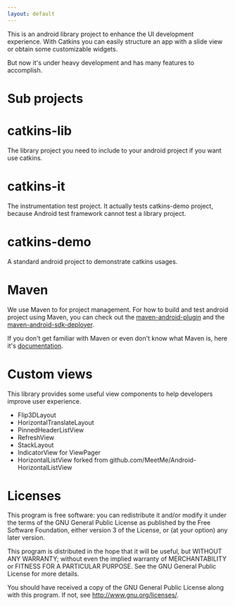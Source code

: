 ```yaml
---
layout: default
---
```

This is an android library project to enhance the UI development experience. With Catkins you can easily structure an
app with a slide view or obtain some customizable widgets.

But now it's under heavy development and has many features to accomplish.


Sub projects
======

catkins-lib
=====

The library project you need to include to your android project if you want use catkins.

catkins-it
=====
The instrumentation test project. It actually tests catkins-demo project, because Android test framework cannot test a
library project.

catkins-demo
=====

A standard android project to demonstrate catkins usages.

Maven
=====

We use Maven to for project management. For how to build and test android project using Maven, you can check out the [maven-android-plugin](http://github.com/jayway/maven-android-plugin) and the [maven-android-sdk-deployer](http://github.com/jayway/mosahua/maven-android-sdk-deployer).

If you don't get familiar with Maven or even don't know what Maven is, here it's [documentation](http://maven.apache.org).

Custom views
======

This library provides some useful view components to help developers improve user experience.

* Flip3DLayout
* HorizontalTranslateLayout
* PinnedHeaderListView
* RefreshView
* StackLayout
* IndicatorView for ViewPager
* HorizontalListView forked from github.com/MeetMe/Android-HorizontalListView


Licenses
======

This program is free software: you can redistribute it and/or modify
it under the terms of the GNU General Public License as published by
the Free Software Foundation, either version 3 of the License, or
(at your option) any later version.

This program is distributed in the hope that it will be useful,
but WITHOUT ANY WARRANTY; without even the implied warranty of
MERCHANTABILITY or FITNESS FOR A PARTICULAR PURPOSE.  See the
GNU General Public License for more details.

You should have received a copy of the GNU General Public License
along with this program.  If not, see <http://www.gnu.org/licenses/>.
